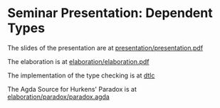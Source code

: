 # Seminar Presentation: Dependent Types

The slides of the presentation are at [presentation/presentation.pdf](https://raw.githubusercontent.com/Garbaz/seminar-dependent-types/master/presentation/presentation.pdf)

The elaboration is at [elaboration/elaboration.pdf](https://raw.githubusercontent.com/Garbaz/seminar-dependent-types/master/elaboration/elaboration.pdf)

The implementation of the type checking is at [dtlc](/dtlc)

The Agda Source for Hurkens' Paradox is at [elaboration/paradox/paradox.agda](https://github.com/Garbaz/seminar-dependent-types/blob/master/elaboration/paradox/paradox.agda)
